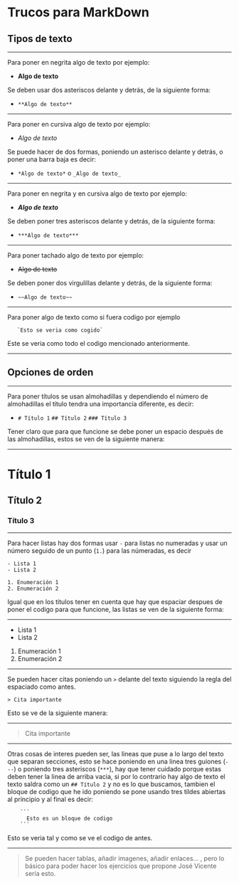# Trucos para MarkDown
## Tipos de texto

---

Para poner en negrita algo de texto por ejemplo:

- **Algo de texto**

Se deben usar dos asteriscos delante y detrás, de la siguiente forma:

- `**Algo de texto**`

---

Para poner en cursiva algo de texto por ejemplo:

- *Algo de texto*

Se puede hacer de dos formas, poniendo un asterisco delante y detrás, o poner una barra baja es decir:

- `*Algo de texto*` o `_Algo de texto_`

---

Para poner en negrita y en cursiva algo de texto por ejemplo:

- ***Algo de texto***

Se deben poner tres asteriscos delante y detrás, de la siguiente forma:

- `***Algo de texto***`

---

Para poner tachado algo de texto por ejemplo:

- ~~Algo de texto~~

Se deben poner dos virgulillas delante y detrás, de la siguiente forma:

- `~~Algo de texto~~`

---

Para poner algo de texto como si fuera codigo por ejemplo

```
   `Esto se veria como cogido`
```
Este se veria como todo el codigo mencionado anteriormente.

---

## Opciones de orden

---

Para poner títulos se usan almohadillas y dependiendo el número de almohadillas el título tendra una importancía diferente, es decir:

- `# Título 1` `## Título 2` `### Título 3`

Tener claro que para que funcione se debe poner un espacio después de las almohadillas, estos se ven de la siguiente manera:

---
# Título 1
## Título 2
### Título 3
---

Para hacer listas hay dos formas usar `-` para listas no numeradas y usar un número seguido de un punto (`1.`) para las númeradas, es decir

```
- Lista 1
- Lista 2

1. Enumeración 1
2. Enumeración 2
```

Igual que en los títulos tener en cuenta que hay que espaciar despues de poner el codigo para que funcione, las listas se ven de la siguiente forma:

---

- Lista 1
- Lista 2

1. Enumeración 1
2. Enumeración 2

---
Se pueden hacer citas poniendo un `>` delante del texto siguiendo la regla del espaciado como antes.

```
> Cita importante
```

Esto se ve de la siguiente manera:

---

> Cita importante

---

Otras cosas de interes pueden ser, las lineas que puse a lo largo del texto que separan secciones, esto se hace poniendo en una linea tres guiones (`---`) o poniendo tres asteriscos (`***`), hay que tener cuidado porque estas deben tener la linea de arriba vacia, si por lo contrario hay algo de texto el texto saldra como un `## Título 2` y no es lo que buscamos, tambien el bloque de codigo que he ido poniendo se pone usando tres tildes abiertas al principio y al final es decir:

```
    ```
      Esto es un bloque de codigo
    ```
```
Esto se veria tal y como se ve el codigo de antes.

---

> Se pueden hacer tablas, añadir imagenes, añadir enlaces... , pero lo básico para poder hacer los ejercicios que propone José Vicente sería esto.
